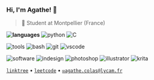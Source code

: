 ### Hi, I'm Agathe! 🌸

> 📍 Student at Montpellier (France)

**![languages](https://img.shields.io/static/v1?label=&message=languages:&color=F62941&style=flat-square)**
![python](https://img.shields.io/static/v1?logo=python&label=&message=python&color=111&logoColor=AAA&style=flat-square&link=)
![C](https://img.shields.io/static/v1?logo=cplusplus&label=&message=C&color=111&logoColor=AAA&style=flat-square)

![tools](https://img.shields.io/static/v1?label=&message=tools:&color=F62941&style=flat-square)
![bash](https://img.shields.io/static/v1?logo=gnubash&label=&message=bash&color=111&logoColor=AAA&style=flat-square)
![git](https://img.shields.io/static/v1?logo=git&label=&message=git&color=111&logoColor=AAA&style=flat-square)
![vscode](https://img.shields.io/static/v1?logo=visualstudiocode&label=&message=VSCode&color=111&logoColor=AAA&style=flat-square)
&nbsp;&nbsp;&nbsp;

![software](https://img.shields.io/static/v1?label=&message=software:&color=F62941&style=flat-square)
![indesign](https://img.shields.io/static/v1?logo=adobeindesign&label=&message=InDesign&color=111&logoColor=AAA&style=flat-square)
![photoshop](https://img.shields.io/static/v1?logo=adobephotoshop&label=&message=Photoshop&color=111&logoColor=AAA&style=flat-square)
![illustrator](https://img.shields.io/static/v1?logo=adobeillustrator&label=&message=Illustrator&color=111&logoColor=AAA&style=flat-square)
![krita](https://img.shields.io/static/v1?logo=krita&label=&message=Krita&color=111&logoColor=AAA&style=flat-square)

<!-- Find icons at https://simpleicons.org/ -->

[`linktree`](https://linktr.ee/agatocherry) •
[`leetcode`](https://leetcode.com/agatocherry/) •
[`✉agathe.colas@lycam.fr`](mailto:agathe.colas@lycam.fr)
